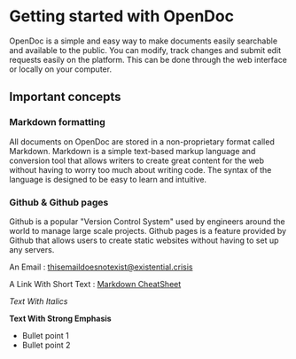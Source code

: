 # Getting started with OpenDoc
OpenDoc is a simple and easy way to make documents easily searchable and available to the public. You can modify, track changes and submit edit requests easily on the platform. This can be done through the web interface or locally on your computer.

## Important concepts

### Markdown formatting
All documents on OpenDoc are stored in a non-proprietary format called Markdown. Markdown is a simple text-based markup language and conversion tool that allows writers to create great content for the web without having to worry too much about writing code. The syntax of the language is designed to be easy to learn and intuitive.

### Github & Github pages
Github is a popular "Version Control System" used by engineers around the world to manage large scale projects. Github pages is a feature provided by Github that allows users to create static websites without having to set up any servers.




An Email
: <thisemaildoesnotexist@existential.crisis>

A Link With Short Text
: [Markdown CheatSheet](https://github.com/adam-p/markdown-here/wiki/Markdown-Cheatsheet)

*Text With Italics*

**Text With Strong Emphasis**

- Bullet point 1
- Bullet point 2
